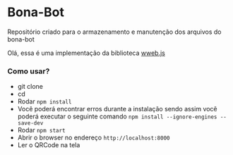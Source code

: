 # Bona-Bot
Repositório criado para o armazenamento e manutenção dos arquivos do bona-bot

Olá, essa é uma implementação da biblioteca <a href="">wweb.js</a>


### Como usar?

- git clone 
- cd 
- Rodar `npm install`
- Você poderá encontrar erros durante a instalação sendo assim você poderá executar o seguinte comando `npm install --ignore-engines --save-dev`
- Rodar `npm start`
- Abrir o browser no endereço `http://localhost:8000`
- Ler o QRCode na tela


